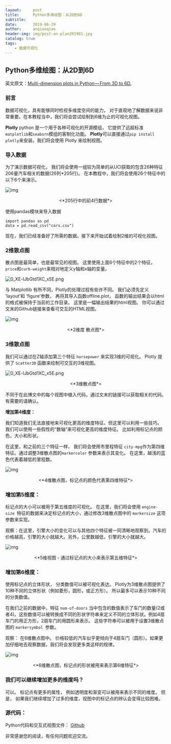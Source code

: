 ```yaml
---
layout:     post
title:      Python多维绘图：从2D到6D
subtitle:   
date:       2019-06-29
author:     anqiaoqiao
header-img: img/post-an-plan201901.jpg
catalog: true
tags:
    - 数据可视化
---
```


## **Python多维绘图：从2D到6D**

英文原文：[Multi-dimension plots in Python — From 3D to 6D.](https://medium.com/@prasadostwal/multi-dimension-plots-in-python-from-2d-to-6d-9a2bf7b8cc74)

### **前言**

数据可视化，具有能够同时检视多维度空间的能力， 对于直观地了解数据来说非常重要。在本教程当中，我们将会尝试绘制到6维为止的可视化视图。 



**Plotly** python 是一个用于各种可视化的开源模组， 它提供了远超标准`matplotlib`和`seaborn`模组的客制化功能。 **Plotly**可以直接通过`pip install plotly`来安装。我们将会使用 Plotly 来绘制视图。 



### **导入数据**

为了演示数据可视化， 我们将会使用一组较为简单的从UCI获取的包含26种特征206量汽车相关的数据(26列*205行)。 在本教程中，我们将会使用26个特征中的以下6个来演示。 



![img](https://static.leiphone.com/uploads/new/sns/article/201906/1560321108755427.png)

<center><*205行中的前4行数据*></center>

使用pandas模块来导入数据

```
import pandas as pd    
data = pd.read_csv("cars.csv")
```

现在，我们已经准备好了所需的数据。接下来开始试着绘制2维的可视化视图。 

### **2维散点图**

散点图是最简单，也是最常见的视图。 这里使用上面6个特征中的2个特征， `price`和`curb-weight`来相对地定义y轴和x轴的变量。 

![0_XE-lJbGtd1XC_x5E.png](https://static.leiphone.com/uploads/new/sns/article/201906/1560321222864498.png)

与 Matplotlib 有所不同，Plotly的处理过程有些许不同。 我们必须先定义 ‘layout’和 ‘figure’参数， 再将其导入函数offline.plot， 函数的输出结果会以html的格式被保持于当前的工作目录。 这里是一幅输出结果的html视图。 你可以通过文末的Github链接来查看可交互的HTML视图。 

![img](https://static.leiphone.com/uploads/new/sns/article/201906/1560321108326427.png)  

<center><*2维度 散点图*></center>

### **3维散点图** 

我们可以通过在Z轴添加第三个特征 `horsepower` 来实现3维的可视化。 Plotly 提供了 `Scatter3D` 函数来绘制可交互的3维视图。 

![0_XE-lJbGtd1XC_x5E.png](https://static.leiphone.com/uploads/new/sns/article/201906/1560321534873575.png)

<center><*3维散点图*></center>

不同于在此博文中的每个视图中植入代码，通过文末的链接可以获取相关的代码。 有需要的请确认。 

**增加第4维度：**

我们知道我们无法直接地来可视化更高的维度特征，但这里可以利用一些技巧。 我们可以使用一些假性的“数轴”来可视化更高的维度特征。 比如利用标记点的颜色，大小和形状。 

在这里，和之前的三个特征一样， 我们将会使用市里程特征 `city-mpg`作为第四维特征。通过调整3维散点图的`markercolor` 参数来表示其变化。 在这里，越浅的蓝色代表着越低的里程数。

![img](https://static.leiphone.com/uploads/new/sns/article/201906/1560321108199593.png)

<center><*4维散点图，标记点的颜色代表第四维特征*></center>

### **增加第5维度：**

标记点的大小可以被用于第五维度的可视化。 在这里，我们将会使用 `engine-size `特征的数据来决定标记点的大小，通过修改3维散点图中的 `markersize` 这项参数来实现。 

观察：在这里，引擎大小的变化可以与其他四个特征被一同清晰地观察到。汽车的价格越高，引擎的大小就越大。另外，公里数越低，引擎的大小就越大。

![img](https://static.leiphone.com/uploads/new/sns/article/201906/1560321108618162.png)

<center><*5维视图 - 通过标记点的大小来表示第五维特征*></center>

### **增加第6维度：**

使用标记点的立体形状， 分类数值可以被可视化表达。 Plotly为3维散点图提供了10种不同的立体形状（例如菱形，圆形，或正方形）。 所以最多可以表示10种不同的分类数值。

在我们之前的数据中，特征 `num-of-doors` 当中包含的数值表示了车门的数量(2或者4)。这些数值可以被转换成不同的形状字符串来定义不同的立体形状。例如4扇车门的用正方形，2扇车门的用圆形来表示。 这些字符串可以被用于设置3维散点图的 `markersymbol `参数。

观察： 在6维散点图中。 价格较低的汽车似乎更倾向于4扇车门（圆形）。如果更加仔细地去观察数据，我们将会发现更多类这样的规律。 

![img](https://static.leiphone.com/uploads/new/sns/article/201906/1560321109603771.png)  

<center><*6维散点图，标记点的形状被用来表示第6维特征*></center>

### **我们可以继续增加更多的维度吗？**

可以。 标记点有更多的属性， 例如透明度和渐变可以被用来表示不同的维度。 但是， 如果我们继续增加了过多的维度，视图中的标记点的辨认会变得比较困难。 

### **源代码：**

Python代码和交互式视图文件： [Github](https://github.com/ostwalprasad/PythonMultiDimensionalPlots)

非常感谢您的阅读，有任何问题欢迎交流。  

